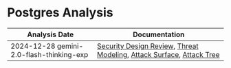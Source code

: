 # Postgres Analysis
| Analysis Date | Documentation |
|---------------|---------------|
| 2024-12-28 gemini-2.0-flash-thinking-exp | [Security Design Review](postgres/postgres/2024-12-28-gemini-2.0-flash-thinking-exp/sec-design.md), [Threat Modeling](postgres/postgres/2024-12-28-gemini-2.0-flash-thinking-exp/threat-modeling.md), [Attack Surface](postgres/postgres/2024-12-28-gemini-2.0-flash-thinking-exp/attack-surface.md), [Attack Tree](postgres/postgres/2024-12-28-gemini-2.0-flash-thinking-exp/attack-tree.md) |